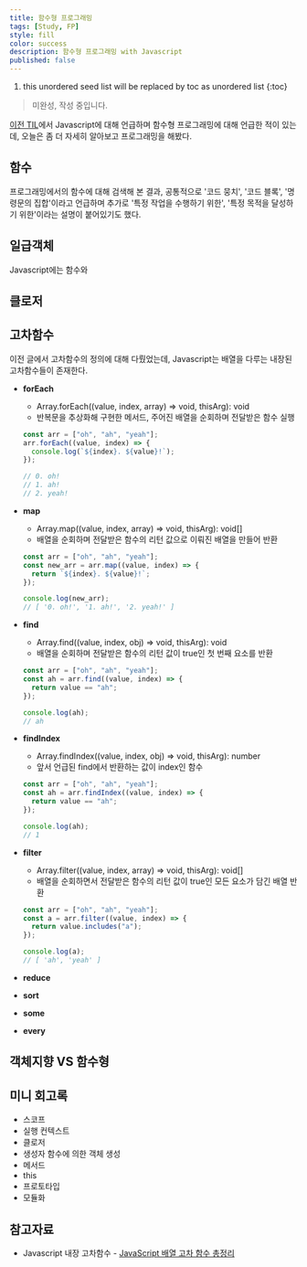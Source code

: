```yaml
---
title: 함수형 프로그래밍
tags: [Study, FP]
style: fill
color: success
description: 함수형 프로그래밍 with Javascript
published: false
---
```


1. this unordered seed list will be replaced by toc as unordered list
{:toc}

> 미완성, 작성 중입니다.

[이전 TIL](https://jeeyoun-s.github.io/blog/til-230710#%ED%95%A8%EC%88%98)에서 Javascript에 대해 언급하며 함수형 프로그래밍에 대해 언급한 적이 있는데, 오늘은 좀 더 자세히 알아보고 프로그래밍을 해봤다.

## 함수
프로그래밍에서의 함수에 대해 검색해 본 결과, 공통적으로 '코드 뭉치', '코드 블록', '명령문의 집합'이라고 언급하며 추가로 '특정 작업을 수행하기 위한', '특정 목적을 달성하기 위한'이라는 설명이 붙어있기도 했다.

## 일급객체
Javascript에는 함수와 

## 클로저

## 고차함수
이전 글에서 고차함수의 정의에 대해 다뤘었는데, Javascript는 배열을 다루는 내장된 고차함수들이 존재한다.

- **forEach**
  - Array.forEach((value, index, array) => void, thisArg): void
  - 반복문을 추상화해 구현한 메서드, 주어진 배열을 순회하며 전달받은 함수 실행

  ```javascript
  const arr = ["oh", "ah", "yeah"];
  arr.forEach((value, index) => {
    console.log(`${index}. ${value}!`);
  });

  // 0. oh!
  // 1. ah!
  // 2. yeah!
  ```

- **map**
  - Array.map((value, index, array) => void, thisArg): void[]
  - 배열을 순회하며 전달받은 함수의 리턴 값으로 이뤄진 배열을 만들어 반환

  ```javascript
  const arr = ["oh", "ah", "yeah"];
  const new_arr = arr.map((value, index) => {
    return `${index}. ${value}!`;
  });

  console.log(new_arr);
  // [ '0. oh!', '1. ah!', '2. yeah!' ]
  ```

- **find**
  - Array.find((value, index, obj) => void, thisArg): void
  - 배열을 순회하며 전달받은 함수의 리턴 값이 true인 첫 번째 요소를 반환

  ```javascript
  const arr = ["oh", "ah", "yeah"];
  const ah = arr.find((value, index) => {
    return value == "ah";
  });

  console.log(ah);
  // ah
  ```

- **findIndex**
  - Array.findIndex((value, index, obj) => void, thisArg): number
  - 앞서 언급된 find에서 반환하는 값이 index인 함수

  ```javascript
  const arr = ["oh", "ah", "yeah"];
  const ah = arr.findIndex((value, index) => {
    return value == "ah";
  });

  console.log(ah);
  // 1
  ```

- **filter**
  - Array.filter((value, index, array) => void, thisArg): void[]
  - 배열을 순회하면서 전달받은 함수의 리턴 값이 true인 모든 요소가 담긴 배열 반환

  ```javascript
  const arr = ["oh", "ah", "yeah"];
  const a = arr.filter((value, index) => {
    return value.includes("a");
  });

  console.log(a);
  // [ 'ah', 'yeah' ]
  ```

- **reduce**
- **sort**
- **some**
- **every**

## 객체지향 VS 함수형

## 미니 회고록

- 스코프
- 실행 컨텍스트
- 클로저
- 생성자 함수에 의한 객체 생성
- 메서드
- this
- 프로토타입
- 모듈화

## 참고자료
- Javascript 내장 고차함수 - [JavaScript 배열 고차 함수 총정리](https://inpa.tistory.com/entry/JS-%F0%9F%93%9A-%EB%B0%B0%EC%97%B4-%EA%B3%A0%EC%B0%A8%ED%95%A8%EC%88%98-%EC%B4%9D%EC%A0%95%EB%A6%AC-%F0%9F%92%AF-mapfilterfindreducesortsomeevery#:~:text=%EC%97%AC%EB%9F%AC%EB%B6%84%EC%9D%B4%20%EC%9E%90%EB%B0%94%EC%8A%A4%ED%81%AC%EB%A6%BD%ED%8A%B8%EB%A5%BC,%EB%B0%98%ED%99%98%ED%95%B4%EC%A3%BC%EB%8A%94%20%EB%A9%94%EC%84%9C%EB%93%9C%EB%A5%BC%20%EC%9D%BC%EC%BB%AB%EB%8A%94%EB%8B%A4.)